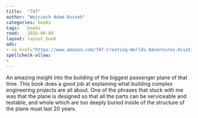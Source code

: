 ```yaml
---
title:  "747"
author: "Wojciech Adam Koszek"
categories: books
tags:	books
read:	2016-06-04
layout: layout_book
ads:
- <a href="https://www.amazon.com/747-Creating-Worlds-Adventures-Aviation/dp/0060882425/ref=as_li_ss_il?s=books&ie=UTF8&qid=1466061513&sr=1-1&keywords=747&linkCode=li2&tag=wojcadamkoszh-20&linkId=6b2d88d55302335ba6978d0715ecfcbf" target="_blank"><img border="0" src="//ws-na.amazon-adsystem.com/widgets/q?_encoding=UTF8&ASIN=0060882425&Format=_SL160_&ID=AsinImage&MarketPlace=US&ServiceVersion=20070822&WS=1&tag=wojcadamkoszh-20" ></a><img src="//ir-na.amazon-adsystem.com/e/ir?t=wojcadamkoszh-20&l=li2&o=1&a=0060882425" width="1" height="1" border="0" alt="" style="border:none !important; margin:0px !important;" />
spellcheck-allow:
- 
---
```


An amazing insight into the building of the  biggest passenger
plane of that time. This book does a good job at explaining what
building complex engineering projects are all about. One of the
phrases that stuck with me was that the plane is designed so
that all the parts can be serviceable and testable, and whole
which are too deeply buried inside of the structure of the
plane must last 20 years.
